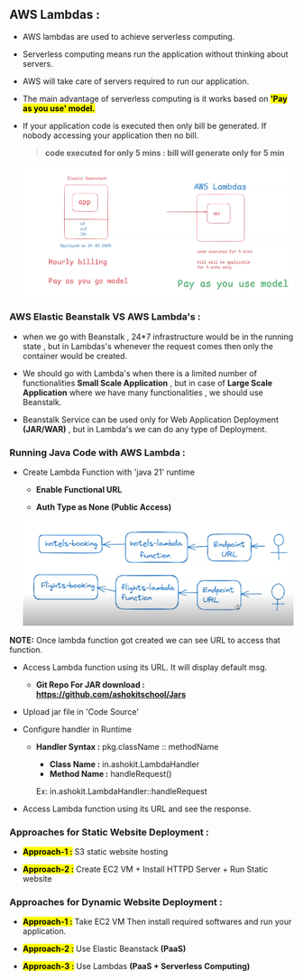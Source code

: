 ## AWS Lambdas :

* AWS lambdas are used to achieve serverless computing.

* Serverless computing means run the application without thinking about servers.

* AWS will take care of servers required to run our application.

* The main advantage of serverless computing is it works based on <mark>__'Pay as you use' model.__

* If your application code is executed then only bill be generated. If nobody accessing your application then no bill.

    > __code executed for only 5 mins : bill will generate only for 5 min__

    ![alt text](image.png)

### AWS Elastic Beanstalk VS AWS Lambda's :

  * when we go with Beanstalk , 24*7 infrastructure would be in the running state , but in Lambdas's whenever the request comes then only the container would be created.

  * We should go with Lambda's when there is a limited number of functionalities __Small Scale Application__ , but in case of __Large Scale Application__ where we have many functionalities , we should use Beanstalk.

  *  Beanstalk Service can be used only for Web Application Deployment __(JAR/WAR)__ , but in Lambda's we can do any type of Deployment.

### Running Java Code with AWS Lambda :

* Create Lambda Function with 'java 21' runtime

	- __Enable Functional URL__

	- __Auth Type as None (Public Access)__

    ![alt text](image-1.png)

__NOTE:__  Once lambda function got created we can see URL to access that function.

* Access Lambda function using its URL. It will display default msg.

  * __Git Repo For JAR download : https://github.com/ashokitschool/Jars__

* Upload jar file in 'Code Source'

* Configure handler in Runtime

    * __Handler Syntax :__ pkg.className :: methodName
    
      * __Class Name :__ in.ashokit.LambdaHandler
	  * __Method Name :__ handleRequest()
      
      Ex: in.ashokit.LambdaHandler::handleRequest

* Access Lambda function using its URL and see the response.

### Approaches for Static Website Deployment :

* __<mark>Approach-1 :__  S3 static website hosting

* __<mark>Approach-2 :__ Create EC2 VM + Install HTTPD Server + Run Static website

### Approaches for Dynamic Website Deployment :

* __<mark>Approach-1 :__ Take EC2 VM Then install required softwares and run your application.

* __<mark>Approach-2 :__ Use Elastic Beanstack __(PaaS)__

* __<mark>Approach-3 :__ Use Lambdas __(PaaS + Serverless Computing)__

